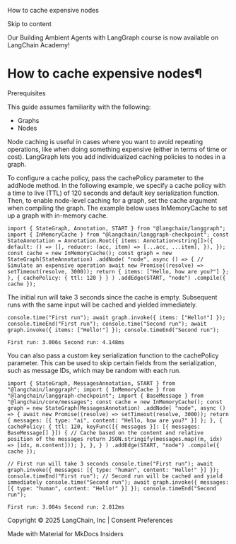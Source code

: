 How to cache expensive nodes

Skip to content

Our Building Ambient Agents with LangGraph course is now available on LangChain Academy!

# How to cache expensive nodes¶

Prerequisites

This guide assumes familiarity with the following:

* Graphs
* Nodes

Node caching is useful in cases where you want to avoid repeating operations, like when doing something expensive (either in terms of time or cost). LangGraph lets you add individualized caching policies to nodes in a graph.

To configure a cache policy, pass the cachePolicy parameter to the addNode method. In the following example, we specify a cache policy with a time to live (TTL) of 120 seconds and default key serialization function. Then, to enable node-level caching for a graph, set the cache argument when compiling the graph. The example below uses InMemoryCache to set up a graph with in-memory cache.

```
import { StateGraph, Annotation, START } from "@langchain/langgraph"; import { InMemoryCache } from "@langchain/langgraph-checkpoint"; const StateAnnotation = Annotation.Root({ items: Annotation<string[]>({ default: () => [], reducer: (acc, item) => [...acc, ...item], }), }); const cache = new InMemoryCache(); const graph = new StateGraph(StateAnnotation) .addNode( "node", async () => { // Simulate an expensive operation await new Promise((resolve) => setTimeout(resolve, 3000)); return { items: ["Hello, how are you?"] }; }, { cachePolicy: { ttl: 120 } } ) .addEdge(START, "node") .compile({ cache });
```

The initial run will take 3 seconds since the cache is empty. Subsequent runs with the same input will be cached and yielded immediately.

```
console.time("First run"); await graph.invoke({ items: ["Hello!"] }); console.timeEnd("First run"); console.time("Second run"); await graph.invoke({ items: ["Hello!"] }); console.timeEnd("Second run");
```

```
First run: 3.006s Second run: 4.148ms
```

You can also pass a custom key serialization function to the cachePolicy parameter. This can be used to skip certain fields from the serialization, such as message IDs, which may be random with each run.

```
import { StateGraph, MessagesAnnotation, START } from "@langchain/langgraph"; import { InMemoryCache } from "@langchain/langgraph-checkpoint"; import { BaseMessage } from "@langchain/core/messages"; const cache = new InMemoryCache(); const graph = new StateGraph(MessagesAnnotation) .addNode( "node", async () => { await new Promise((resolve) => setTimeout(resolve, 3000)); return { messages: [{ type: "ai", content: "Hello, how are you?" }] }; }, { cachePolicy: { ttl: 120, keyFunc([{ messages }]: [{ messages: BaseMessage[] }]) { // Cache based on the content and relative position of the messages return JSON.stringify(messages.map((m, idx) => [idx, m.content])); }, }, } ) .addEdge(START, "node") .compile({ cache });
```

```
// First run will take 3 seconds console.time("First run"); await graph.invoke({ messages: [{ type: "human", content: "Hello!" }] }); console.timeEnd("First run"); // Second run will be cached and yield immediately console.time("Second run"); await graph.invoke({ messages: [{ type: "human", content: "Hello!" }] }); console.timeEnd("Second run");
```

```
First run: 3.004s Second run: 2.012ms
```

Copyright © 2025 LangChain, Inc | Consent Preferences

Made with Material for MkDocs Insiders